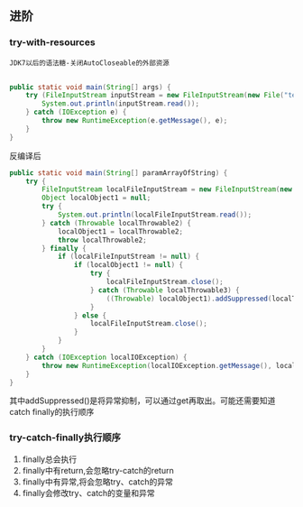 
## 进阶

### try-with-resources

	JDK7以后的语法糖-关闭AutoCloseable的外部资源
	
```java
	
public static void main(String[] args) {
	try (FileInputStream inputStream = new FileInputStream(new File("test"))) {
		System.out.println(inputStream.read());
	} catch (IOException e) {
		throw new RuntimeException(e.getMessage(), e);
	}
}
```

反编译后

```java
public static void main(String[] paramArrayOfString) {
	try {
		FileInputStream localFileInputStream = new FileInputStream(new File("test"));
		Object localObject1 = null;
		try {
			System.out.println(localFileInputStream.read());
		} catch (Throwable localThrowable2) {
			localObject1 = localThrowable2;
			throw localThrowable2;
		} finally {
			if (localFileInputStream != null) {
				if (localObject1 != null) {
					try {
						localFileInputStream.close();
					} catch (Throwable localThrowable3) {
						((Throwable) localObject1).addSuppressed(localThrowable3);
					}
				} else {
					localFileInputStream.close();
				}
			}
		}
	} catch (IOException localIOException) {
		throw new RuntimeException(localIOException.getMessage(), localIOException);
    }
}
```

其中addSuppressed()是将异常抑制，可以通过get再取出。可能还需要知道catch finally的执行顺序

### try-catch-finally执行顺序

1. finally总会执行
2. finally中有return,会忽略try-catch的return
3. finally中有异常,将会忽略try、catch的异常
4. finally会修改try、catch的变量和异常

